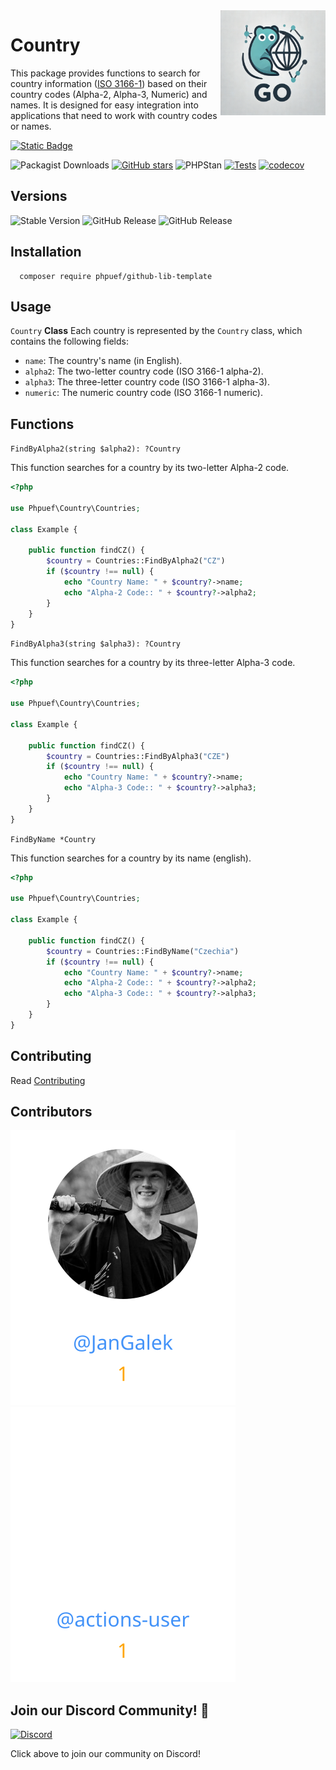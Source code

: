 <img align=right width="168" src="docs/gouef_logo.png">

# Country
This package provides functions to search for country information ([ISO 3166-1](https://www.iso.org/iso-3166-country-codes.html)) based on their country codes (Alpha-2, Alpha-3, Numeric) and names. It is designed for easy integration into applications that need to work with country codes or names.

[![Static Badge](https://img.shields.io/badge/Github-phpuef%2Fcountry-blue?style=for-the-badge&logo=github&link=github.com%2Fphpuef%2Fcountry)](https://github.com/phpuef/github-lib-template)

![Packagist Downloads](https://img.shields.io/packagist/dt/phpuef/country)
[![GitHub stars](https://img.shields.io/github/stars/phpuef/country?style=social)](https://github.com/phpuef/country/stargazers)
![PHPStan](https://github.com/phpuef/country/actions/workflows/phpstan.yml/badge.svg)
[![Tests](https://github.com/phpuef/country/actions/workflows/tests.yml/badge.svg)](https://github.com/phpuef/country/actions/workflows/tests.yml)
[![codecov](https://codecov.io/github/phpuef/country/branch/main/graph/badge.svg?token=YUG8EMH6Q8)](https://codecov.io/github/phpuef/country)


## Versions
![Stable Version](https://img.shields.io/github/v/release/phpuef/country?label=Stable&labelColor=green)
![GitHub Release](https://img.shields.io/github/v/release/phpuef/country?label=RC&include_prereleases&filter=*rc*&logoSize=diago)
![GitHub Release](https://img.shields.io/github/v/release/phpuef/country?label=Beta&include_prereleases&filter=*beta*&logoSize=diago)


## Installation

```shell
  composer require phpuef/github-lib-template
```

## Usage
`Country` **Class**
Each country is represented by the `Country` class, which contains the following fields:

- `name`: The country's name (in English).
- `alpha2`: The two-letter country code (ISO 3166-1 alpha-2).
- `alpha3`: The three-letter country code (ISO 3166-1 alpha-3).
- `numeric`: The numeric country code (ISO 3166-1 numeric).

## Functions

`FindByAlpha2(string $alpha2): ?Country`

This function searches for a country by its two-letter Alpha-2 code.

```php
<?php

use Phpuef\Country\Countries;

class Example {

    public function findCZ() {
        $country = Countries::FindByAlpha2("CZ")
        if ($country !== null) {
            echo "Country Name: " + $country?->name;
            echo "Alpha-2 Code:: " + $country?->alpha2;
        }
    }
}
```

`FindByAlpha3(string $alpha3): ?Country`

This function searches for a country by its three-letter Alpha-3 code.

```php
<?php

use Phpuef\Country\Countries;

class Example {

    public function findCZ() {
        $country = Countries::FindByAlpha3("CZE")
        if ($country !== null) {
            echo "Country Name: " + $country?->name;
            echo "Alpha-3 Code:: " + $country?->alpha3;
        }
    }
}
```

`FindByName *Country`

This function searches for a country by its name (english).

```php
<?php

use Phpuef\Country\Countries;

class Example {

    public function findCZ() {
        $country = Countries::FindByName("Czechia")
        if ($country !== null) {
            echo "Country Name: " + $country?->name;
            echo "Alpha-2 Code:: " + $country?->alpha2;
            echo "Alpha-3 Code:: " + $country?->alpha3;
        }
    }
}
```


## Contributing

Read [Contributing](CONTRIBUTING.md)

## Contributors

<div>
<span>
  <a href="https://github.com/JanGalek"><img src="https://raw.githubusercontent.com/phpuef/country/refs/heads/contributors-svg/.github/contributors/JanGalek.svg" alt="JanGalek" /></a>
</span>
<span>
  <a href="https://github.com/actions-user"><img src="https://raw.githubusercontent.com/phpuef/country/refs/heads/contributors-svg/.github/contributors/actions-user.svg" alt="actions-user" /></a>
</span>
</div>

## Join our Discord Community! 🎉

[![Discord](https://img.shields.io/discord/1334331501462163509?style=for-the-badge&logo=discord&logoColor=white&logoSize=auto&label=Community%20discord&labelColor=blue&link=https%3A%2F%2Fdiscord.gg%2FwjGqeWFnqK
)](https://discord.gg/wjGqeWFnqK)

Click above to join our community on Discord!
